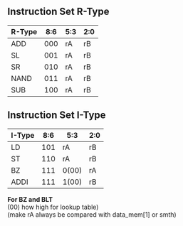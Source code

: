 ## Instruction Set R-Type
| R-Type        | 8:6         | 5:3         |2:0 | 
| ----------- | ----------- | ----------- | ----------- |
| ADD        | 000      | rA         | rB         |
| SL        | 001      | rA         | rB         |
| SR        | 010      | rA         | rB         |
| NAND       | 011      | rA         | rB         |
| SUB        | 100      | rA         | rB         |

## Instruction Set I-Type
| I-Type        | 8:6         | 5:3         |2:0 | 
| ----------- | ----------- | ----------- | ----------- |
| LD        | 101      | rA         | rB         |
| ST        | 110      | rA         | rB        |
| BZ        | 111      | 0(00)         | rA         |  
| ADDI       | 111      | 1(00)         | rB         |  


 **For BZ and BLT**  
(00) how high for lookup table)   
(make rA always be compared with data_mem[1] or smth)
